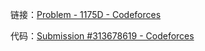 链接：[Problem - 1175D - Codeforces](https://codeforces.com/problemset/problem/1175/D)



代码：[Submission #313678619 - Codeforces](https://codeforces.com/contest/1175/submission/313678619)

